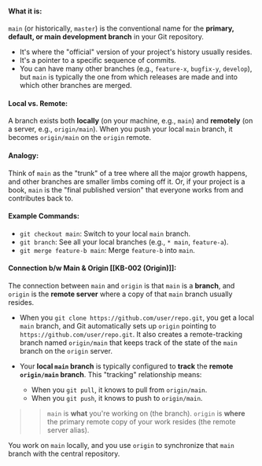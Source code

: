 
#### **What it is:** 
`main` (or historically, `master`) is the conventional name for the **primary, default, or main development branch** in your Git repository.

- It's where the "official" version of your project's history usually resides.
- It's a pointer to a specific sequence of commits.
- You can have many other branches (e.g., `feature-x`, `bugfix-y`, `develop`), but `main` is typically the one from which releases are made and into which other branches are merged.
        
#### **Local vs. Remote:** 
A branch exists both **locally** (on your machine, e.g., `main`) and **remotely** (on a server, e.g., `origin/main`). When you push your local `main` branch, it becomes `origin/main` on the `origin` remote.
    
#### **Analogy:** 
Think of `main` as the "trunk" of a tree where all the major growth happens, and other branches are smaller limbs coming off it. Or, if your project is a book, `main` is the "final published version" that everyone works from and contributes back to.
    
#### **Example Commands:**

- `git checkout main`: Switch to your local `main` branch.
- `git branch`: See all your local branches (e.g., `* main`, `feature-a`).
- `git merge feature-b main`: Merge `feature-b` into `main`.

#### Connection b/w Main & Origin [[KB-002 (Origin)]]:
The connection between `main` and `origin` is that `main` is a **branch**, and `origin` is the **remote server** where a copy of that `main` branch usually resides.

- When you `git clone https://github.com/user/repo.git`, you get a local `main` branch, and Git automatically sets up `origin` pointing to `https://github.com/user/repo.git`. It also creates a remote-tracking branch named `origin/main` that keeps track of the state of the `main` branch on the `origin` server.

- Your **local `main` branch** is typically configured to **track** the **remote `origin/main` branch**. This "tracking" relationship means:
    - When you `git pull`, it knows to pull from `origin/main`.
    - When you `git push`, it knows to push to `origin/main`.

> 
>> `main` is **what** you're working on (the branch).
>> `origin` is **where** the primary remote copy of your work resides (the remote server alias).
> 
You work on `main` locally, and you use `origin` to synchronize that `main` branch with the central repository.